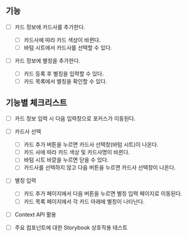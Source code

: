 ## 기능

- [ ] 카드 정보에 카드사를 추가한다.

  - [ ] 카드사에 따라 카드 색상이 바뀐다.
  - [ ] 바텀 시트에서 카드사를 선택할 수 있다.

- [ ] 카드 정보에 별칭을 추가한다.

  - [ ] 카드 등록 후 별칭을 입력할 수 있다.
  - [ ] 카드 목록에서 별칭을 확인할 수 있다.

## 기능별 체크리스트

- [ ] 카드 정보 입력 시 다음 입력창으로 포커스가 이동된다.

- [ ] 카드사 선택

  - [ ] 카드 추가 버튼을 누르면 카드사 선택창(바텀 시트)이 나온다.
  - [ ] 카드 사에 따라 카드 색상 및 카드사명이 바뀐다.
  - [ ] 바텀 시트 바깥을 누르면 닫을 수 있다.
  - [ ] 카드사를 선택하지 않고 다음 버튼을 누르면 카드사 선택창이 나온다.

- [ ] 별칭 입력

  - [ ] 카드 추가 페이지에서 다음 버튼을 누르면 별칭 입력 페이지로 이동된다.
  - [ ] 카드 목록 페이지에서 각 카드 아래에 별칭이 나타난다.

- [ ] Context API 활용
- [ ] 주요 컴포넌트에 대한 Storybook 상호작용 테스트

